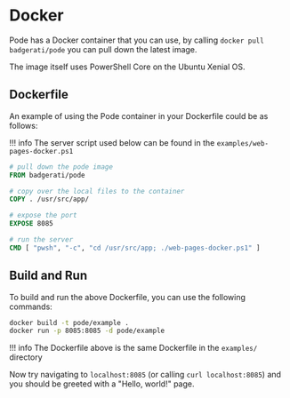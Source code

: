 # Docker

Pode has a Docker container that you can use, by calling `docker pull badgerati/pode` you can pull down the latest image.

The image itself uses PowerShell Core on the Ubuntu Xenial OS.

## Dockerfile

An example of using the Pode container in your Dockerfile could be as follows:

!!! info
    The server script used below can be found in the `examples/web-pages-docker.ps1`

```dockerfile
# pull down the pode image
FROM badgerati/pode

# copy over the local files to the container
COPY . /usr/src/app/

# expose the port
EXPOSE 8085

# run the server
CMD [ "pwsh", "-c", "cd /usr/src/app; ./web-pages-docker.ps1" ]
```

## Build and Run

To build and run the above Dockerfile, you can use the following commands:

```bash
docker build -t pode/example .
docker run -p 8085:8085 -d pode/example
```

!!! info
    The Dockerfile above is the same Dockerfile in the `examples/` directory

Now try navigating to `localhost:8085` (or calling `curl localhost:8085`) and you should be greeted with a "Hello, world!" page.